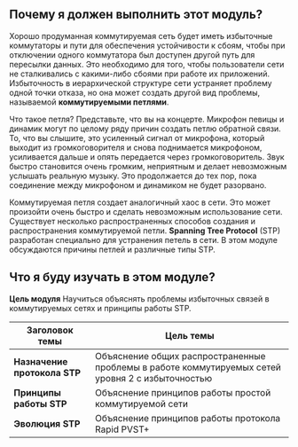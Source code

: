 <!-- 5.0.1 -->
## Почему я должен выполнить этот модуль?

Хорошо продуманная коммутируемая сеть будет иметь избыточные коммутаторы и пути для обеспечения устойчивости к сбоям, чтобы при отключении одного коммутатора был доступен другой путь для пересылки данных. Это необходимо для того, чтобы пользователи сети не сталкивались с какими-либо сбоями при работе их приложений. Избыточность в иерархической структуре сети устраняет проблему одной точки отказа, но она может создать другой вид проблемы, называемой **коммутируемыми петлями**.

Что такое петля? Представьте, что вы на концерте. Микрофон певицы и динамик могут по целому ряду причин создать петлю обратной связи. То, что вы слышите, это усиленный сигнал от микрофона, который выходит из громкоговорителя и снова поднимается микрофоном, усиливается дальше и опять передается через громкоговоритель. Звук быстро становится очень громким, неприятным и делает невозможным услышать реальную музыку. Это продолжается до тех пор, пока соединение между микрофоном и динамиком не будет разорвано.

Коммутируемая петля создает аналогичный хаос в сети. Это может произойти очень быстро и сделать невозможным использование сети. Существует несколько распространенных способов создания и распространения коммутируемой петли. **Spanning Tree Protocol** (STP) разработан специально для устранения петель в сети. В этом модуле обсуждаются причины петлей и различные типы STP. 

<!-- 5.0.2 -->
## Что я буду изучать в этом модуле?

**Цель модуля**
Научиться объяснять проблемы избыточных связей в коммутируемых сетях и принципы работы STP.

| **Заголовок темы** | **Цель темы** |
| --- | --- |
| **Назначение протокола STP** | Объяснение общих распространенные проблемы в работе коммутируемых сетей уровня 2 с избыточностью |
| **Принципы работы STP** | Объяснение принципов работы простой коммутируемой сети |
| **Эволюция STP** | Объяснение принципов работы протокола Rapid PVST+ |
